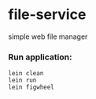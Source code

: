 # file-service

simple web file manager

### Run application:

```
lein clean
lein run
lein figwheel 
```
